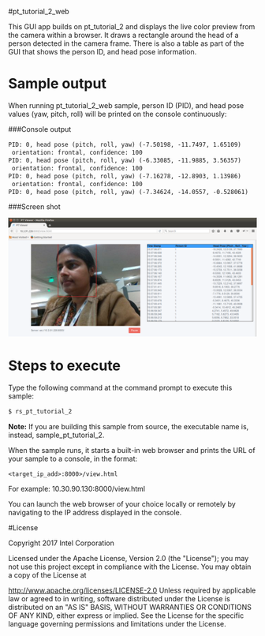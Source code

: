 #pt_tutorial_2_web

This GUI app builds on pt_tutorial_2 and displays the live color preview from the camera within a browser. It draws a rectangle around the head of a person detected in the camera frame. There is also a table as part of the GUI that shows the person ID, and head pose information. 

# Sample output

When running pt_tutorial_2_web sample, person ID (PID), and head pose values (yaw, pitch, roll) will be printed on the console continuously:

###Console output
```
PID: 0, head pose (pitch, roll, yaw) (-7.50198, -11.7497, 1.65109)
 orientation: frontal, confidence: 100
PID: 0, head pose (pitch, roll, yaw) (-6.33085, -11.9885, 3.56357)
 orientation: frontal, confidence: 100
PID: 0, head pose (pitch, roll, yaw) (-7.16278, -12.8903, 1.13986)
 orientation: frontal, confidence: 100
PID: 0, head pose (pitch, roll, yaw) (-7.34624, -14.0557, -0.528061)
```

###Screen shot

![Image](./docs/pt_gui_tutorial_2.png?raw=true)


# Steps to execute

Type the following command at the command prompt to execute this sample:

```bash
$ rs_pt_tutorial_2
```

**Note:** If you are building this sample from source, the executable name is, instead, sample_pt_tutorial_2.

When the sample runs, it starts a built-in web browser and prints the URL of your sample to a console, in the format:   
    
    <target_ip_add>:8000>/view.html

For example:  10.30.90.130:8000/view.html

You can launch the web browser of your choice locally or remotely by navigating to the IP address displayed in the console.

#License

Copyright 2017 Intel Corporation

Licensed under the Apache License, Version 2.0 (the "License"); you may not use this project except in compliance with the License. You may obtain a copy of the License at

http://www.apache.org/licenses/LICENSE-2.0 Unless required by applicable law or agreed to in writing, software distributed under the License is distributed on an "AS IS" BASIS, WITHOUT WARRANTIES OR CONDITIONS OF ANY KIND, either express or implied. See the License for the specific language governing permissions and limitations under the License.
